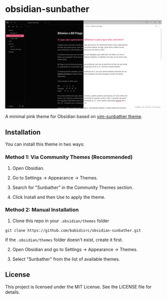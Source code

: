 # obsidian-sunbather

![screenshot](screenshot.png)

A minimal pink theme for Obsidian based on [vim-sunbather theme][].

[vim-sunbather theme]: https://github.com/nikolvs/vim-sunbather

## Installation

You can install this theme in two ways:

### Method 1: Via Community Themes (Recommended)

1. Open Obsidian.

2. Go to Settings → Appearance → Themes.

3. Search for "Sunbather" in the Community Themes section.

4. Click Install and then Use to apply the theme.

### Method 2: Manual Installation

1. Clone this repo in your `.obsidian/themes` folder

```
git clone https://github.com/babidisrc/obsidian-sunbather.git
```
If the `.obsidian/themes` folder doesn't exist, create it first.

2. Open Obsidian and go to Settings → Appearance  →  Themes.

3. Select "Sunbather" from the list of available themes.

## License

This project is licensed under the MIT License. See the LICENSE file for details.

